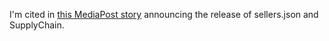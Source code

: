 I'm cited in [this MediaPost story](https://www.mediapost.com/publications/article/338787/iab-tech-lab-releases-new-specs-for-fighting-ad-fr.html) announcing the release of sellers.json and SupplyChain.
